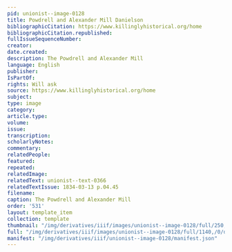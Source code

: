 ```yaml
---
pid: unionist--image-0128
title: Powdrell and Alexander Mill Danielson
bibliographicCitation: https://www.killinglyhistorical.org/home
bibliographicCitation.republished: 
fullIssueSequenceNumber: 
creator: 
date.created: 
description: The Powdrell and Alexander Mill
language: English
publisher: 
IsPartOf: 
rights: Will ask
source: https://www.killinglyhistorical.org/home
subject: 
type: image
category: 
article.type: 
volume: 
issue: 
transcription: 
scholarlyNotes: 
commentary: 
relatedPeople: 
featured: 
repeated: 
relatedImage: 
relatedText: unionist--text-0366
relatedTextIssue: 1834-03-13 p.04.45
filename: 
caption: The Powdrell and Alexander Mill
order: '531'
layout: template_item
collection: template
thumbnail: "/img/derivatives/iiif/images/unionist--image-0128/full/250,/0/default.jpg"
full: "/img/derivatives/iiif/images/unionist--image-0128/full/1140,/0/default.jpg"
manifest: "/img/derivatives/iiif/unionist--image-0128/manifest.json"
---
```

